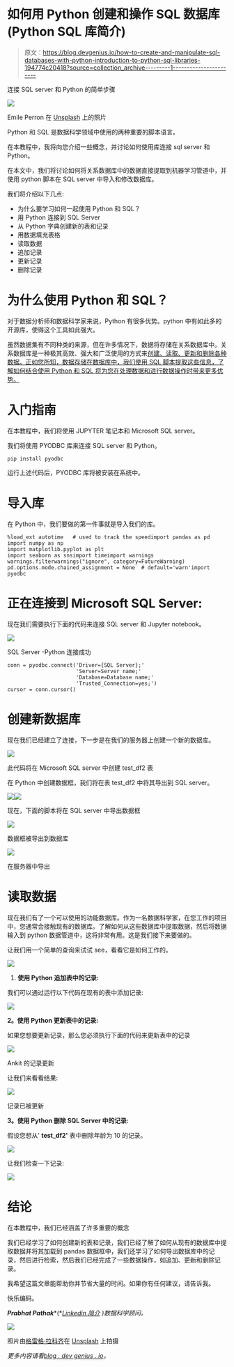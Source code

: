 # 如何用 Python 创建和操作 SQL 数据库(Python SQL 库简介)

> 原文：<https://blog.devgenius.io/how-to-create-and-manipulate-sql-databases-with-python-introduction-to-python-sql-libraries-194774c20418?source=collection_archive---------1----------------------->

连接 SQL server 和 Python 的简单步骤

![](img/ab8a3aeaca374950ec2755e35939e9cf.png)

Emile Perron 在 [Unsplash](https://unsplash.com?utm_source=medium&utm_medium=referral) 上的照片

Python 和 SQL 是数据科学领域中使用的两种重要的脚本语言。

在本教程中，我将向您介绍一些概念，并讨论如何使用库连接 sql server 和 Python。

在本文中，我们将讨论如何将关系数据库中的数据直接提取到机器学习管道中，并使用 python 脚本在 SQL server 中导入和修改数据库。

我们将介绍以下几点:

*   为什么要学习如何一起使用 Python 和 SQL？
*   用 Python 连接到 SQL Server
*   从 Python 字典创建新的表和记录
*   用数据填充表格
*   读取数据
*   追加记录
*   更新记录
*   删除记录

# 为什么使用 Python 和 SQL？

对于数据分析师和数据科学家来说，Python 有很多优势。python 中有如此多的开源库，使得这个工具如此强大。

虽然数据集有不同种类的来源，但在许多情况下，数据将存储在关系数据库中。关系数据库是一种极其高效、强大和广泛使用的方式来[创建、读取、更新和删除各种数据。正如您所知，数据存储在数据库中，我们使用 SQL 脚本提取这些信息，了解如何结合使用 Python 和 SQL 将为您在处理数据和进行数据操作时带来更多优势。](https://en.wikipedia.org/wiki/Create,_read,_update_and_delete)

# 入门指南

在本教程中，我们将使用 JUPYTER 笔记本和 Microsoft SQL server。

我们将使用 PYODBC 库来连接 SQL server 和 Python。

```
pip install pyodbc
```

运行上述代码后，PYODBC 库将被安装在系统中。

# 导入库

在 Python 中，我们要做的第一件事就是导入我们的库。

```
%load_ext autotime   # used to track the speedimport pandas as pd
import numpy as np
import matplotlib.pyplot as plt
import seaborn as snsimport timeimport warnings
warnings.filterwarnings("ignore", category=FutureWarning)
pd.options.mode.chained_assignment = None  # default='warn'import pyodbc
```

# 正在连接到 Microsoft SQL Server:

现在我们需要执行下面的代码来连接 SQL server 和 Jupyter notebook。

![](img/373115abdf986ed782fe14a2286c7fb5.png)

SQL Server -Python 连接成功

```
conn = pyodbc.connect('Driver={SQL Server};'
                      'Server=Server name;'
                      'Database=Database name;'
                      'Trusted_Connection=yes;')
cursor = conn.cursor()
```

# 创建新数据库

现在我们已经建立了连接，下一步是在我们的服务器上创建一个新的数据库。

![](img/d26ba3ccf3165ff9fd50d9598115314f.png)

此代码将在 Microsoft SQL server 中创建 test_df2 表

在 Python 中创建数据框，我们将在表 test_df2 中将其导出到 SQL server。

![](img/4f82f6cb3fc7dc21b8795d05a6a1ca3b.png)![](img/3e67dff24393dfda306d725ab75beaf7.png)

现在，下面的脚本将在 SQL server 中导出数据框

![](img/6941147305324d27334c826d54b22953.png)

数据框被导出到数据库

![](img/165dcf8034c22cf987c64dce4016a096.png)

在服务器中导出

# 读取数据

现在我们有了一个可以使用的功能数据库。作为一名数据科学家，在您工作的项目中，您通常会接触现有的数据库。了解如何从这些数据库中提取数据，然后将数据输入到 python 数据管道中，这将非常有用。这是我们接下来要做的。

让我们用一个简单的查询来试试 see，看看它是如何工作的。

![](img/96465317ff7e5c40c246f3ce8fe60b12.png)

1.  **使用 Python 追加表中的记录:**

我们可以通过运行以下代码在现有的表中添加记录:

![](img/0cfa8c9606d6adc4d18361e48914e7e3.png)

**2。使用 Python 更新表中的记录:**

如果您想要更新记录，那么您必须执行下面的代码来更新表中的记录

![](img/f061f1172ec59120e9a4ea0aa793a74b.png)

Ankit 的记录更新

让我们来看看结果:

![](img/992493283af4be0744829e5fed78ee38.png)

记录已被更新

**3。使用 Python 删除 SQL Server 中的记录:**

假设您想从' **test_df2'** 表中删除年龄为 10 的记录。

![](img/bd910e308a6530ed3b5e42b3e31e7dc2.png)

让我们检查一下记录:

![](img/018819cd25de2fe41b1d52ba37c36d5e.png)

# 结论

在本教程中，我们已经涵盖了许多重要的概念

我们已经学习了如何创建新的表和记录，我们已经了解了如何从现有的数据库中提取数据并将其加载到 pandas 数据框中，我们还学习了如何导出数据库中的记录，然后进行检索，然后我们已经完成了一些数据操作，如追加、更新和删除记录。

我希望这篇文章能帮助你并节省大量的时间。如果你有任何建议，请告诉我。

快乐编码。

***Prabhat Pathak****(*[*Linkedin 简介*](https://www.linkedin.com/in/prabhat-pathak-029b6466/) *)数据科学顾问。*

![](img/68600c1dbf4d796799ab7d2a80600502.png)

照片由[格雷格·拉科齐](https://unsplash.com/@grakozy?utm_source=medium&utm_medium=referral)在 [Unsplash](https://unsplash.com?utm_source=medium&utm_medium=referral) 上拍摄

*更多内容请看*[*blog . dev genius . io*](http://blog.devgenius.io)*。*